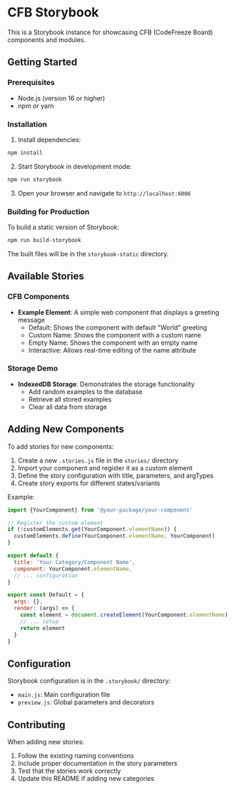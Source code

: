 # CFB Storybook

This is a Storybook instance for showcasing CFB (CodeFreeze Board) components and modules.

## Getting Started

### Prerequisites

- Node.js (version 16 or higher)
- npm or yarn

### Installation

1. Install dependencies:
```bash
npm install
```

2. Start Storybook in development mode:
```bash
npm run storybook
```

3. Open your browser and navigate to `http://localhost:6006`

### Building for Production

To build a static version of Storybook:

```bash
npm run build-storybook
```

The built files will be in the `storybook-static` directory.

## Available Stories

### CFB Components

- **Example Element**: A simple web component that displays a greeting message
  - Default: Shows the component with default "World" greeting
  - Custom Name: Shows the component with a custom name
  - Empty Name: Shows the component with an empty name
  - Interactive: Allows real-time editing of the name attribute

### Storage Demo

- **IndexedDB Storage**: Demonstrates the storage functionality
  - Add random examples to the database
  - Retrieve all stored examples
  - Clear all data from storage

## Adding New Components

To add stories for new components:

1. Create a new `.stories.js` file in the `stories/` directory
2. Import your component and register it as a custom element
3. Define the story configuration with title, parameters, and argTypes
4. Create story exports for different states/variants

Example:

```javascript
import {YourComponent} from '@your-package/your-component'

// Register the custom element
if (!customElements.get(YourComponent.elementName)) {
  customElements.define(YourComponent.elementName, YourComponent)
}

export default {
  title: 'Your Category/Component Name',
  component: YourComponent.elementName,
  // ... configuration
}

export const Default = {
  args: {},
  render: (args) => {
    const element = document.createElement(YourComponent.elementName)
    // ... setup
    return element
  }
}
```

## Configuration

Storybook configuration is in the `.storybook/` directory:

- `main.js`: Main configuration file
- `preview.js`: Global parameters and decorators

## Contributing

When adding new stories:

1. Follow the existing naming conventions
2. Include proper documentation in the story parameters
3. Test that the stories work correctly
4. Update this README if adding new categories 